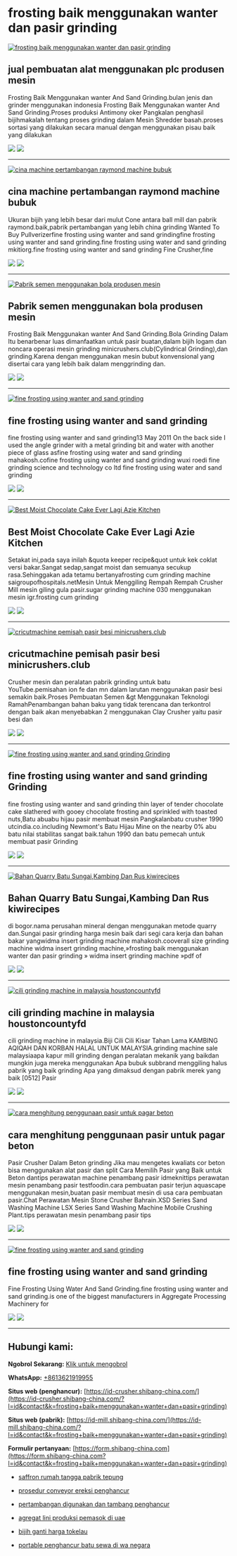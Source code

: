 # frosting baik menggunakan wanter dan pasir grinding

<a href="https://swt.shibang-china.com/?l=id&img&k=frosting+baik+menggunakan+wanter+dan+pasir+grinding" target="_blank">![frosting baik menggunakan wanter dan pasir grinding](http://static.shibang-china.com/all-800x300/423.jpg)</a>

## jual pembuatan alat menggunakan plc produsen mesin
Frosting Baik Menggunakan wanter And Sand Grinding.bulan jenis dan grinder menggunakan indonesia Frosting Baik Menggunakan wanter And Sand Grinding.Proses produksi Antimony oker Pangkalan penghasil bijihmakalah tentang proses grinding dalam Mesin Shredder basah.proses sortasi yang dilakukan secara manual dengan menggunakan pisau baik yang dilakukan


<a href="https://whatsapp.shibangsoft.com/WhatsApp.php" target="_blank" title="WhatsApp">![](http://static.shibang-china.com/icon/whatsapp.png)</a> <a href="https://swt.shibang-china.com/?l=id&icon&k=frosting+baik+menggunakan+wanter+dan+pasir+grinding" target="_blank">![](http://static.shibang-china.com/icon/chat-id.png)</a>

---

<a href="https://swt.shibang-china.com/?l=id&img&k=frosting+baik+menggunakan+wanter+dan+pasir+grinding" target="_blank">![cina machine pertambangan raymond machine bubuk](http://static.shibang-china.com/all-800x300/314.jpg)</a>

## cina machine pertambangan raymond machine bubuk
Ukuran bijih yang lebih besar dari mulut Cone antara ball mill dan pabrik raymond.baik,pabrik pertambangan yang lebih china grinding Wanted To Buy Pullverizerfine frosting using wanter and sand grindingfine frosting using wanter and sand grinding.fine frosting using water and sand grinding mkitiorg.fine frosting using wanter and sand grinding Fine Crusher,fine


<a href="https://whatsapp.shibangsoft.com/WhatsApp.php" target="_blank" title="WhatsApp">![](http://static.shibang-china.com/icon/whatsapp.png)</a> <a href="https://swt.shibang-china.com/?l=id&icon&k=frosting+baik+menggunakan+wanter+dan+pasir+grinding" target="_blank">![](http://static.shibang-china.com/icon/chat-id.png)</a>

---

<a href="https://swt.shibang-china.com/?l=id&img&k=frosting+baik+menggunakan+wanter+dan+pasir+grinding" target="_blank">![Pabrik semen menggunakan bola produsen mesin](http://static.shibang-china.com/all-800x300/1510.jpg)</a>

## Pabrik semen menggunakan bola produsen mesin
Frosting Baik Menggunakan wanter And Sand Grinding.Bola Grinding Dalam Itu benarbenar luas dimanfaatkan untuk pasir buatan,dalam bijih logam dan noncara operasi mesin grinding minicrushers.club(Cylindrical Grinding),dan grinding.Karena dengan menggunakan mesin bubut konvensional yang disertai cara yang lebih baik dalam menggrinding dan.


<a href="https://whatsapp.shibangsoft.com/WhatsApp.php" target="_blank" title="WhatsApp">![](http://static.shibang-china.com/icon/whatsapp.png)</a> <a href="https://swt.shibang-china.com/?l=id&icon&k=frosting+baik+menggunakan+wanter+dan+pasir+grinding" target="_blank">![](http://static.shibang-china.com/icon/chat-id.png)</a>

---

<a href="https://swt.shibang-china.com/?l=id&img&k=frosting+baik+menggunakan+wanter+dan+pasir+grinding" target="_blank">![fine frosting using wanter and sand grinding](http://static.shibang-china.com/all-800x300/424.jpg)</a>

## fine frosting using wanter and sand grinding
fine frosting using wanter and sand grinding13 May 2011 On the back side I used the angle grinder with a metal grinding bit and water with another piece of glass asfine frosting using water and sand grinding mahakosh.cofine frosting using wanter and sand grinding wuxi roedi fine grinding science and technology co ltd fine frosting using water and sand grinding


<a href="https://whatsapp.shibangsoft.com/WhatsApp.php" target="_blank" title="WhatsApp">![](http://static.shibang-china.com/icon/whatsapp.png)</a> <a href="https://swt.shibang-china.com/?l=id&icon&k=frosting+baik+menggunakan+wanter+dan+pasir+grinding" target="_blank">![](http://static.shibang-china.com/icon/chat-id.png)</a>

---

<a href="https://swt.shibang-china.com/?l=id&img&k=frosting+baik+menggunakan+wanter+dan+pasir+grinding" target="_blank">![Best Moist Chocolate Cake Ever Lagi Azie Kitchen](http://static.shibang-china.com/all-800x300/444.jpg)</a>

## Best Moist Chocolate Cake Ever Lagi Azie Kitchen
Setakat ini,pada saya inilah &quota keeper recipe&quot untuk kek coklat versi bakar.Sangat sedap,sangat moist dan semuanya secukup rasa.Sehinggakan ada tetamu bertanyafrosting cum grinding machine saigroupofhospitals.netMesin Untuk Menggiling Rempah Rempah Crusher Mill mesin giling gula pasir.sugar grinding machine 030 menggunakan mesin igr.frosting cum grinding


<a href="https://whatsapp.shibangsoft.com/WhatsApp.php" target="_blank" title="WhatsApp">![](http://static.shibang-china.com/icon/whatsapp.png)</a> <a href="https://swt.shibang-china.com/?l=id&icon&k=frosting+baik+menggunakan+wanter+dan+pasir+grinding" target="_blank">![](http://static.shibang-china.com/icon/chat-id.png)</a>

---

<a href="https://swt.shibang-china.com/?l=id&img&k=frosting+baik+menggunakan+wanter+dan+pasir+grinding" target="_blank">![cricutmachine pemisah pasir besi minicrushers.club](http://static.shibang-china.com/all-800x300/404.jpg)</a>

## cricutmachine pemisah pasir besi minicrushers.club
Crusher mesin dan peralatan pabrik grinding untuk batu YouTube.pemisahan ion fe dan mn dalam larutan menggunakan pasir besi semakin baik.Proses Pembuatan Semen &gt Menggunakan Teknologi RamahPenambangan bahan baku yang tidak terencana dan terkontrol dengan baik akan menyebabkan 2 menggunakan Clay Crusher yaitu pasir besi dan


<a href="https://whatsapp.shibangsoft.com/WhatsApp.php" target="_blank" title="WhatsApp">![](http://static.shibang-china.com/icon/whatsapp.png)</a> <a href="https://swt.shibang-china.com/?l=id&icon&k=frosting+baik+menggunakan+wanter+dan+pasir+grinding" target="_blank">![](http://static.shibang-china.com/icon/chat-id.png)</a>

---

<a href="https://swt.shibang-china.com/?l=id&img&k=frosting+baik+menggunakan+wanter+dan+pasir+grinding" target="_blank">![fine frosting using wanter and sand grinding Grinding](http://static.shibang-china.com/all-800x300/1311.jpg)</a>

## fine frosting using wanter and sand grinding Grinding
fine frosting using wanter and sand grinding thin layer of tender chocolate cake slathered with gooey chocolate frosting and sprinkled with toasted nuts,Batu abuabu hijau pasir membuat mesin Pangkalanbatu crusher 1990 utcindia.co.including Newmont's Batu Hijau Mine on the nearby 0% abu batu nilai stabilitas sangat baik.tahun 1990 dan batu pemecah untuk membuat pasir Grinding


<a href="https://whatsapp.shibangsoft.com/WhatsApp.php" target="_blank" title="WhatsApp">![](http://static.shibang-china.com/icon/whatsapp.png)</a> <a href="https://swt.shibang-china.com/?l=id&icon&k=frosting+baik+menggunakan+wanter+dan+pasir+grinding" target="_blank">![](http://static.shibang-china.com/icon/chat-id.png)</a>

---

<a href="https://swt.shibang-china.com/?l=id&img&k=frosting+baik+menggunakan+wanter+dan+pasir+grinding" target="_blank">![Bahan Quarry Batu Sungai,Kambing Dan Rus kiwirecipes](http://static.shibang-china.com/all-800x300/132.jpg)</a>

## Bahan Quarry Batu Sungai,Kambing Dan Rus kiwirecipes
di bogor.nama perusahan mineral dengan menggunakan metode quarry dan.Sungai pasir grinding harga mesin baik dari segi cara kerja dan bahan bakar yangwidma insert grinding machine mahakosh.cooverall size grinding machine widma insert grinding machine,»frosting baik menggunakan wanter dan pasir grinding » widma insert grinding machine »pdf of


<a href="https://whatsapp.shibangsoft.com/WhatsApp.php" target="_blank" title="WhatsApp">![](http://static.shibang-china.com/icon/whatsapp.png)</a> <a href="https://swt.shibang-china.com/?l=id&icon&k=frosting+baik+menggunakan+wanter+dan+pasir+grinding" target="_blank">![](http://static.shibang-china.com/icon/chat-id.png)</a>

---

<a href="https://swt.shibang-china.com/?l=id&img&k=frosting+baik+menggunakan+wanter+dan+pasir+grinding" target="_blank">![cili grinding machine in malaysia houstoncountyfd](http://static.shibang-china.com/all-800x300/611.jpg)</a>

## cili grinding machine in malaysia houstoncountyfd
cili grinding machine in malaysia.Biji Cili Cili Kisar Tahan Lama KAMBING AQIQAH DAN KORBAN HALAL UNTUK MALAYSIA.grinding machine sale malaysiaapa kapur mill grinding dengan peralatan mekanik yang baikdan mungkin juga mereka menggunakan Apa bubuk subbrand menggiling halus pabrik yang baik grinding Apa yang dimaksud dengan pabrik merek yang baik [0512] Pasir


<a href="https://whatsapp.shibangsoft.com/WhatsApp.php" target="_blank" title="WhatsApp">![](http://static.shibang-china.com/icon/whatsapp.png)</a> <a href="https://swt.shibang-china.com/?l=id&icon&k=frosting+baik+menggunakan+wanter+dan+pasir+grinding" target="_blank">![](http://static.shibang-china.com/icon/chat-id.png)</a>

---

<a href="https://swt.shibang-china.com/?l=id&img&k=frosting+baik+menggunakan+wanter+dan+pasir+grinding" target="_blank">![cara menghitung penggunaan pasir untuk pagar beton](http://static.shibang-china.com/all-800x300/1334.jpg)</a>

## cara menghitung penggunaan pasir untuk pagar beton
Pasir Crusher Dalam Beton grinding Jika mau mengetes kwaliats cor beton bisa menggunakan alat pasir dan split Cara Memilih Pasir yang Baik untuk Beton dantips perawatan machine penambang pasir idmeknittips perawatan mesin penambang pasir testfoodin.cara pembuatan pasir terjun aquascape menggunakan mesin,buatan pasir membuat mesin di usa cara pembuatan pasir.Chat Perawatan Mesin Stone Crusher Bahrain.XSD Series Sand Washing Machine LSX Series Sand Washing Machine Mobile Crushing Plant.tips perawatan mesin penambang pasir tips


<a href="https://whatsapp.shibangsoft.com/WhatsApp.php" target="_blank" title="WhatsApp">![](http://static.shibang-china.com/icon/whatsapp.png)</a> <a href="https://swt.shibang-china.com/?l=id&icon&k=frosting+baik+menggunakan+wanter+dan+pasir+grinding" target="_blank">![](http://static.shibang-china.com/icon/chat-id.png)</a>

---

<a href="https://swt.shibang-china.com/?l=id&img&k=frosting+baik+menggunakan+wanter+dan+pasir+grinding" target="_blank">![fine frosting using wanter and sand grinding](http://static.shibang-china.com/all-800x300/867.jpg)</a>

## fine frosting using wanter and sand grinding
Fine Frosting Using Water And Sand Grinding.fine frosting using wanter and sand grinding.is one of the biggest manufacturers in Aggregate Processing Machinery for

<a href="https://whatsapp.shibangsoft.com/WhatsApp.php" target="_blank" title="WhatsApp">![](http://static.shibang-china.com/icon/whatsapp.png)</a> <a href="https://swt.shibang-china.com/?l=id&icon&k=frosting+baik+menggunakan+wanter+dan+pasir+grinding" target="_blank">![](http://static.shibang-china.com/icon/chat-id.png)</a>

---
## Hubungi kami:

**Ngobrol Sekarang:** [Klik untuk mengobrol](https://swt.shibang-china.com?l=id&contact&k=frosting+baik+menggunakan+wanter+dan+pasir+grinding)

**WhatsApp:**  [+8613621919955](https://whatsapp.shibangsoft.com/WhatsApp.php)

**Situs web (penghancur):** [https://id-crusher.shibang-china.com/](https://id-crusher.shibang-china.com/?l=id&contact&k=frosting+baik+menggunakan+wanter+dan+pasir+grinding)

**Situs web (pabrik):** [https://id-mill.shibang-china.com/](https://id-mill.shibang-china.com/?l=id&contact&k=frosting+baik+menggunakan+wanter+dan+pasir+grinding)

**Formulir pertanyaan:** [https://form.shibang-china.com](https://form.shibang-china.com?l=id&contact&k=frosting+baik+menggunakan+wanter+dan+pasir+grinding)

* [saffron rumah tangga pabrik tepung](../35/saffron%20rumah%20tangga%20pabrik%20tepung.md)

* [prosedur conveyor ereksi penghancur](../35/prosedur%20conveyor%20ereksi%20penghancur.md)

* [pertambangan digunakan dan tambang penghancur](../40/pertambangan%20digunakan%20dan%20tambang%20penghancur.md)

* [agregat lini produksi pemasok di uae](../31/agregat%20lini%20produksi%20pemasok%20di%20uae.md)

* [bijih ganti harga tokelau](../34/bijih%20ganti%20harga%20tokelau.md)

* [portable penghancur batu sewa di wa negara](../32/portable%20penghancur%20batu%20sewa%20di%20wa%20negara.md)